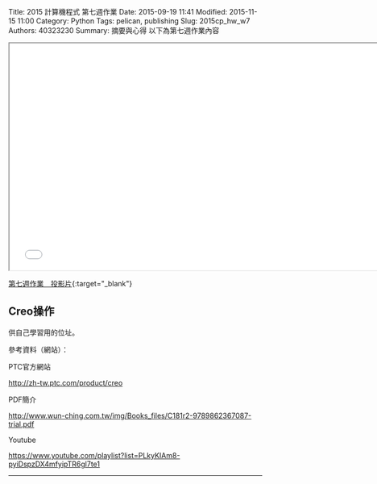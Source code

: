 Title: 2015 計算機程式 第七週作業
Date: 2015-09-19 11:41
Modified: 2015-11-15 11:00
Category: Python
Tags: pelican, publishing
Slug: 2015cp_hw_w7
Authors: 40323230
Summary: 摘要與心得
以下為第七週作業內容

<iframe src="40323230_cp_w7.html" width="750" height="450"></iframe>

[第七週作業　投影片](40323230_cp_w7.html){:target="_blank"}

<h2>Creo操作</h2>

供自己學習用的位址。

參考資料（網站）：

<p>PTC官方網站</p>

<a href="http://zh-tw.ptc.com/product/creo">http://zh-tw.ptc.com/product/creo</a>

<p>PDF簡介</p>

<a href="http://www.wun-ching.com.tw/img/Books_files/C181r2-9789862367087-trial.pdf">http://www.wun-ching.com.tw/img/Books_files/C181r2-9789862367087-trial.pdf</a>

<p>Youtube</p>

<a href="https://www.youtube.com/playlist?list=PLkyKIAm8-pyiDspzDX4mfyipTR6gl7te1">https://www.youtube.com/playlist?list=PLkyKIAm8-pyiDspzDX4mfyipTR6gl7te1</a>

<hr>
